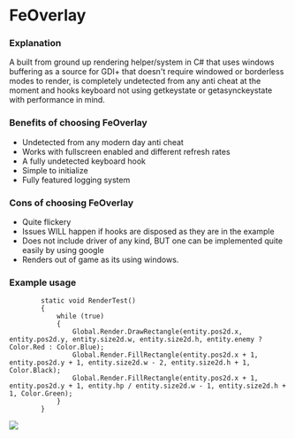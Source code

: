# FeOverlay
### Explanation
A built from ground up rendering helper/system in C# that uses windows buffering as a source for GDI+ that doesn't require windowed or borderless modes to render, is completely undetected from any anti cheat at the moment and hooks keyboard not using getkeystate or getasynckeystate with performance in mind.
### Benefits of choosing FeOverlay
- Undetected from any modern day anti cheat
- Works with fullscreen enabled and different refresh rates
- A fully undetected keyboard hook
- Simple to initialize
- Fully featured logging system
### Cons of choosing FeOverlay
- Quite flickery
- Issues WILL happen if hooks are disposed as they are in the example
- Does not include driver of any kind, BUT one can be implemented quite easily by using google
- Renders out of game as its using windows.
### Example usage
```
        static void RenderTest()
        {
            while (true)
            {
                Global.Render.DrawRectangle(entity.pos2d.x, entity.pos2d.y, entity.size2d.w, entity.size2d.h, entity.enemy ? Color.Red : Color.Blue);
                Global.Render.FillRectangle(entity.pos2d.x + 1, entity.pos2d.y + 1, entity.size2d.w - 2, entity.size2d.h + 1, Color.Black);
                Global.Render.FillRectangle(entity.pos2d.x + 1, entity.pos2d.y + 1, entity.hp / entity.size2d.w - 1, entity.size2d.h + 1, Color.Green);
            }
        }
```
![](Unknown-(4).png)

